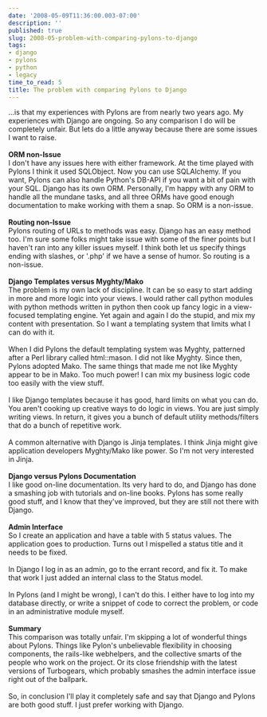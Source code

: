 ```yaml
---
date: '2008-05-09T11:36:00.003-07:00'
description: ''
published: true
slug: 2008-05-problem-with-comparing-pylons-to-django
tags:
- django
- pylons
- python
- legacy
time_to_read: 5
title: The problem with comparing Pylons to Django
---
```


...is that my experiences with Pylons are from nearly two years ago.  My experiences with Django are ongoing.  So any comparison I do will be completely unfair.  But lets do a little anyway because there are some issues I want to raise.<br /><span style="font-weight: bold;"><br />ORM non-Issue</span><br /><span style="font-weight: bold;"><span style="font-weight: bold;"></span></span>I don't have any issues here with either framework.  At the time played with Pylons I think it used SQLObject.  Now you can use SQLAlchemy.  If you want, Pylons can also handle Python's DB-API if you want a bit of pain with your SQL.  Django has its own ORM.  Personally, I'm happy with any ORM to handle all the mundane tasks, and all three ORMs have good enough documentation to make working with them a snap.  So ORM is a non-issue.<br /><br /><span style="font-weight: bold;">Routing non-Issue</span><br />Pylons routing of URLs to methods was easy.  Django has an easy method too.  I'm sure some folks might take issue with some of the finer points but I haven't ran into any killer issues myself.  I think both let us specify things ending with slashes, or '.php' if we have a sense of humor.  So routing is a non-issue.<br /><br /><span style="font-weight: bold;">Django Templates versus Myghty/Mako<br /></span>The problem is my own lack of discipline.  It can be so easy to start adding in more and more logic into your views.  I would rather call python modules with python methods written in python then cook up fancy logic in a view-focused templating engine.  Yet again and again I do the stupid, and mix my content with presentation.  So I want a templating system that limits what I can do with it.<br /><br />When I did Pylons the default templating system was Myghty, patterned after a Perl library called html::mason.  I did not like Myghty.  Since then, Pylons adopted Mako.  The same things that made me not like Myghty appear to be in Mako.  Too much power!  I can mix my business logic code too easily with the view stuff.<br /><br />I like Django templates because it has good, hard limits on what you can do.  You aren't cooking up creative ways to do logic in views.  You are just simply writing views.  In return, it gives you a bunch of default utility methods/filters that do a bunch of repetitive work.<br /><br />A common alternative with Django is Jinja templates.  I think Jinja might give application developers Myghty/Mako like power.  So I'm not very interested in Jinja.<br /><span style="font-weight: bold;"><br />Django versus Pylons Documentation<br /></span>I like good on-line documentation.  Its very hard to do, and Django has done a smashing job with tutorials and on-line books.  Pylons has some really good stuff, and I know that they've improved, but they are still not there with Django.<br /><br /><span style="font-weight: bold;">Admin Interface<br /></span>So I create an application and have a table with 5 status values.  The application goes to production.  Turns out I mispelled a status title and it needs to be fixed.<br /><br />In Django I log in as an admin, go to the errant record, and fix it.  To make that work I just added an internal class to the Status model.<br /><br />In Pylons (and I might be wrong), I can't do this.  I either have to log into my database directly, or write a snippet of code to correct the problem, or code in an administrative module myself. <br /><br /><span style="font-weight: bold;">Summary<br /></span>This comparison was totally unfair.  I'm skipping a lot of wonderful things about Pylons.  Things like Pylon's unbelievable flexibility in choosing components, the rails-like webhelpers, and the collective smarts of the people who work on the project.  Or its close friendship with the latest versions of Turbogears, which probably smashes the admin interface issue right out of the ballpark.<br /><br />So, in conclusion I'll play it completely safe and say that Django and Pylons are both good stuff.   I just prefer working with Django.<br /><span style="font-weight: bold;"></span><span style="font-weight: bold;"></span>